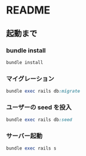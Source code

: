 # README

## 起動まで

### bundle install

```ruby
bundle install
```

### マイグレーション

```ruby
bundle exec rails db:migrate
```

### ユーザーの seed を投入

```ruby
bundle exec rails db:seed
```

### サーバー起動

```ruby
bundle exec rails s
```
